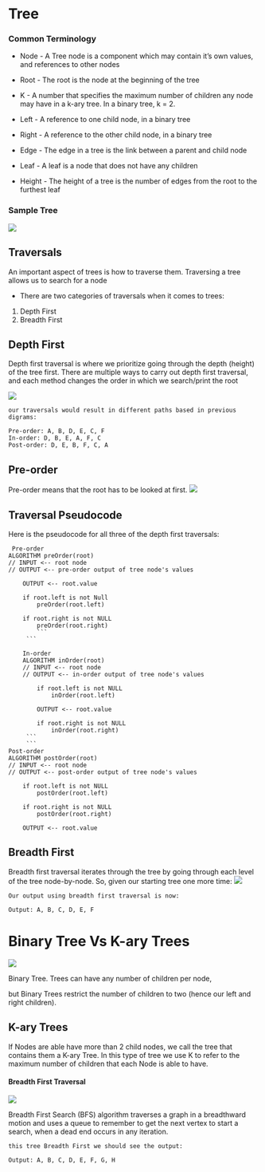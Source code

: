 # Tree

### Common Terminology
* Node - A Tree node is a component which may contain it’s own values, and references to other nodes

* Root - The root is the node at the beginning of the tree

* K - A number that specifies the maximum number of children any node may have in a k-ary tree. In a binary tree, k = 2.

* Left - A reference to one child node, in a binary tree

* Right - A reference to the other child node, in a binary tree

* Edge - The edge in a tree is the link between a parent and child node

* Leaf - A leaf is a node that does not have any children

* Height - The height of a tree is the number of edges from the root to the furthest leaf

### Sample Tree
![](https://codefellows.github.io/common_curriculum/data_structures_and_algorithms/Code_401/class-15/resources/images/BinaryTree1.PNG)

## Traversals
An important aspect of trees is how to traverse them. Traversing a tree allows us to search for a node

* There are two categories of traversals when it comes to trees:

1. Depth First
2. Breadth First

## Depth First
Depth first traversal is where we prioritize going through the depth (height) of the tree first. There are multiple ways to carry out depth first traversal, and each method changes the order in which we search/print the root

![](https://codefellows.github.io/common_curriculum/data_structures_and_algorithms/Code_401/class-15/resources/images/tree-example.png)

```
our traversals would result in different paths based in previous digrams:

Pre-order: A, B, D, E, C, F
In-order: D, B, E, A, F, C
Post-order: D, E, B, F, C, A
```
## Pre-order
Pre-order means that the root has to be looked at first. 
![](https://codefellows.github.io/common_curriculum/data_structures_and_algorithms/Code_401/class-15/resources/images/DepthTraversal1.PNG)

## Traversal Pseudocode
Here is the pseudocode for all three of the depth first traversals:
```
 Pre-order
ALGORITHM preOrder(root)
// INPUT <-- root node
// OUTPUT <-- pre-order output of tree node's values

    OUTPUT <-- root.value

    if root.left is not Null
        preOrder(root.left)

    if root.right is not NULL
        preOrder(root.right)
        ```
     ```
        
    In-order
    ALGORITHM inOrder(root)
    // INPUT <-- root node
    // OUTPUT <-- in-order output of tree node's values

        if root.left is not NULL
            inOrder(root.left)

        OUTPUT <-- root.value

        if root.right is not NULL
            inOrder(root.right)
     ```   
     ```
Post-order
ALGORITHM postOrder(root)
// INPUT <-- root node
// OUTPUT <-- post-order output of tree node's values

    if root.left is not NULL
        postOrder(root.left)

    if root.right is not NULL
        postOrder(root.right)

    OUTPUT <-- root.value

```

## Breadth First
Breadth first traversal iterates through the tree by going through each level of the tree node-by-node. So, given our starting tree one more time:
![](https://codefellows.github.io/common_curriculum/data_structures_and_algorithms/Code_401/class-15/resources/images/tree-example.png)

```
Our output using breadth first traversal is now:

Output: A, B, C, D, E, F
```

# Binary Tree Vs K-ary Trees

![](https://codefellows.github.io/common_curriculum/data_structures_and_algorithms/Code_401/class-15/resources/images/BinaryTree2.PNG)

Binary Tree. Trees can have any number of children per node, 

but Binary Trees restrict the number of children to two (hence our left and right children).

## K-ary Trees

If Nodes are able have more than 2 child nodes, we call the tree that contains them a K-ary Tree. In this type of tree we use K to refer to the maximum number of children that each Node is able to have.

#### Breadth First Traversal
![](https://codefellows.github.io/common_curriculum/data_structures_and_algorithms/Code_401/class-15/resources/images/KaryTree1.png)

Breadth First Search (BFS) algorithm traverses a graph in a breadthward motion and uses a queue to remember to get the next vertex to start a search, when a dead end occurs in any iteration.

```
this tree Breadth First we should see the output:

Output: A, B, C, D, E, F, G, H
```